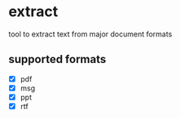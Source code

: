 # extract
tool to extract text from major document formats

## supported formats

- [x] pdf
- [x] msg
- [x] ppt
- [x] rtf

